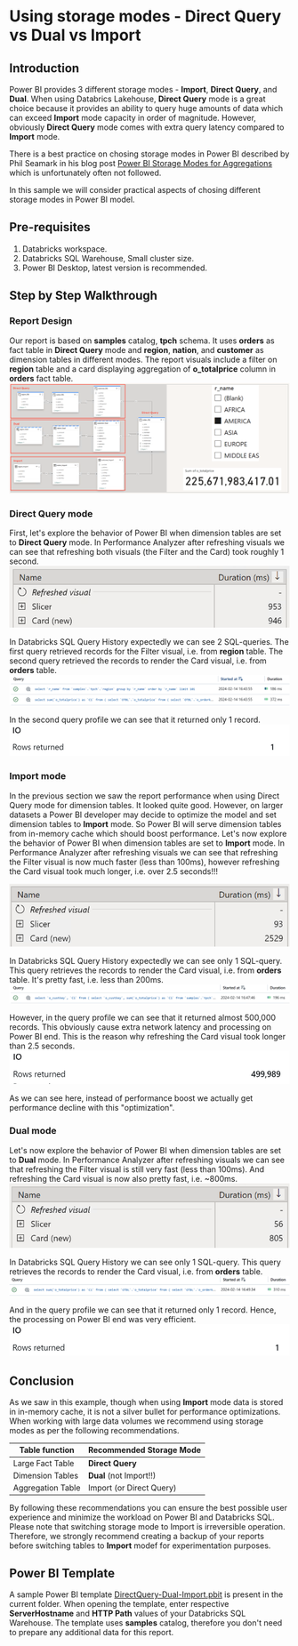 # Using storage modes - Direct Query vs Dual vs Import

## Introduction
Power BI provides 3 different storage modes - **Import**, **Direct Query**, and **Dual**. When using Databrics Lakehouse, **Direct Query** mode is a great choice because it provides an ability to query huge amounts of data which can exceed **Import** mode capacity in order of magnitude. However, obviously **Direct Query** mode comes with extra query latency compared to **Import** mode.

There is a best practice on chosing storage modes in Power BI described by Phil Seamark in his blog post [Power BI Storage Modes for Aggregations](!https://dax.tips/2021/10/11/power-bi-storage-modes-for-aggregations/) which is unfortunately often not followed.

In this sample we will consider practical aspects of chosing different storage modes in Power BI model.

## Pre-requisites
1. Databricks workspace.
2. Databricks SQL Warehouse, Small cluster size.
3. Power BI Desktop, latest version is recommended.

## Step by Step Walkthrough
### Report Design
Our report is based on **samples** catalog, **tpch** schema. It uses **orders** as fact table in **Direct Query** mode and **region**, **nation**, and **customer** as dimension tables in different modes.
The report visuals include a filter on **region** table and a card displaying aggregation of **o_totalprice** column in **orders** fact table.
![Data model](./images/DataModel.png)

### Direct Query mode
First, let's explore the behavior of Power BI when dimension tables are set to **Direct Query** mode.
In Performance Analyzer after refreshing visuals we can see that refreshing both visuals (the Filter and the Card) took roughly 1 second.
![Direct Query mode - Power BI Performance Analyzer](./images/DirectQuery/PerformanceAnalyzer.png)

In Databricks SQL Query History expectedly we can see 2 SQL-queries. The first query retrieved records for the Filter visual, i.e. from **region** table. The second query retrieved the records to render the Card visual, i.e. from **orders** table.
![Direct Query mode - Databricks SQL Query History](./images/DirectQuery/QueryHistory.png)

In the second query profile we can see that it returned only 1 record.
![Direct Query mode - Query Statistics](./images/DirectQuery/QueryStats.png)

### Import mode
In the previous section we saw the report performance when using Direct Query mode for dimension tables. It looked quite good. However, on larger datasets a Power BI developer may decide to optimize the model and set dimension tables to **Import** mode. So Power BI will serve dimension tables from in-memory cache which should boost performance.
Let's now explore the behavior of Power BI when dimension tables are set to **Import** mode.
In Performance Analyzer after refreshing visuals we can see that refreshing the Filter visual is now much faster (less than 100ms), however refreshing the Card visual took much longer, i.e. over 2.5 seconds!!!

![Import mode - Power BI Performance Analyzer](./images/Import/PerformanceAnalyzer.png)

In Databricks SQL Query History expectedly we can see only 1 SQL-query. This query retrieves the records to render the Card visual, i.e. from **orders** table. It's pretty fast, i.e. less than 200ms.
![Import mode - Databricks SQL Query History](./images/Import/QueryHistory.png)

However, in the query profile we can see that it returned almost 500,000 records. This obviously cause extra network latency and processing on Power BI end. This is the reason why refreshing the Card visual took longer than 2.5 seconds.
![Import mode - Query Statistics](./images/Import/QueryStats.png)

As we can see here, instead of performance boost we actually get performance decline with this "optimization".

### Dual mode
Let's now explore the behavior of Power BI when dimension tables are set to **Dual** mode.
In Performance Analyzer after refreshing visuals we can see that refreshing the Filter visual is still very fast (less than 100ms). And refreshing the Card visual is now also pretty fast, i.e. ~800ms.
![Dual mode - Power BI Performance Analyzer](./images/Dual/PerformanceAnalyzer.png)

In Databricks SQL Query History we can see only 1 SQL-query. This query retrieves the records to render the Card visual, i.e. from **orders** table. 
![Dual mode - Databricks SQL Query History](./images/Dual/QueryHistory.png)

And in the query profile we can see that it returned only 1 record. Hence, the processing on Power BI end was very efficient. 
![Dual mode - Query Statistics](./images/Dual/QueryStats.png)


## Conclusion
As we saw in this example, though when using **Import** mode data is stored in in-memory cache, it is not a silver bullet for performance optimizations. When working with large data volumes we recommend using storage modes as per the following recommendations.

Table function	| Recommended Storage Mode
| ------------- | ------ |
Large Fact Table | **Direct Query**
Dimension Tables | **Dual** (not Import!!)
Aggregation Table | Import (or Direct Query)

By following these recommendations you can ensure the best possible user experience and minimize the workload on Power BI and Databricks SQL.
Please note that switching storage mode to Import is irreversible operation. Therefore, we strongly recommend creating a backup of your reports before switching tables to **Import** modef for experimentation purposes.


## Power BI Template 
A sample Power BI template [DirectQuery-Dual-Import.pbit](DirectQuery-Dual-Import.pbit) is present in the current folder. When opening the template, enter respective **ServerHostname** and **HTTP Path** values of your Databricks SQL Warehouse. The template uses **samples** catalog, therefore you don't need to prepare any additional data for this report.
